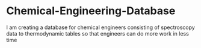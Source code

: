 # Chemical-Engineering-Database
I am creating a database for chemical engineers consisting of spectroscopy data to thermodynamic tables so that engineers can do more work in less time
